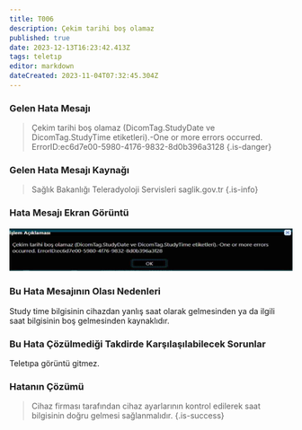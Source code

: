 ```yaml
---
title: T006
description: Çekim tarihi boş olamaz
published: true
date: 2023-12-13T16:23:42.413Z
tags: teletıp
editor: markdown
dateCreated: 2023-11-04T07:32:45.304Z
---
```


### Gelen Hata Mesajı 

> Çekim tarihi boş olamaz (DicomTag.StudyDate ve DicomTag.StudyTime etiketleri).-One or more errors occurred. ErrorID:ec6d7e00-5980-4176-9832-8d0b396a3128
{.is-danger}

### Gelen Hata Mesajı Kaynağı
> Sağlık Bakanlığı Teleradyoloji Servisleri  saglik.gov.tr 
{.is-info}

### Hata Mesajı Ekran Görüntü

![t006.png](/hatagoruntu/t006.png)

### Bu Hata Mesajının Olası Nedenleri 

Study time bilgisinin cihazdan yanlış saat olarak gelmesinden ya da ilgili saat bilgisinin boş gelmesinden kaynaklıdır.

### Bu Hata Çözülmediği Takdirde Karşılaşılabilecek Sorunlar

Teletıpa görüntü gitmez.

### Hatanın Çözümü
> 
> Cihaz firması tarafından cihaz ayarlarının kontrol edilerek saat bilgisinin doğru gelmesi sağlanmalıdır.
{.is-success}

